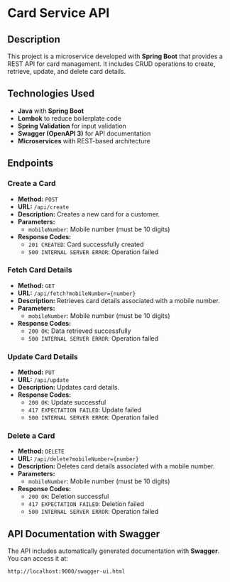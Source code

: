 # Card Service API

## Description

This project is a microservice developed with **Spring Boot** that provides a REST API for card management. It
includes CRUD operations to create, retrieve, update, and delete card details.

## Technologies Used

- **Java** with **Spring Boot**
- **Lombok** to reduce boilerplate code
- **Spring Validation** for input validation
- **Swagger (OpenAPI 3)** for API documentation
- **Microservices** with REST-based architecture

## Endpoints

### Create a Card

- **Method:** `POST`
- **URL:** `/api/create`
- **Description:** Creates a new card for a customer.
- **Parameters:**
    - `mobileNumber`: Mobile number (must be 10 digits)
- **Response Codes:**
    - `201 CREATED`: Card successfully created
    - `500 INTERNAL SERVER ERROR`: Operation failed

### Fetch Card Details

- **Method:** `GET`
- **URL:** `/api/fetch?mobileNumber={number}`
- **Description:** Retrieves card details associated with a mobile number.
- **Parameters:**
    - `mobileNumber`: Mobile number (must be 10 digits)
- **Response Codes:**
    - `200 OK`: Data retrieved successfully
    - `500 INTERNAL SERVER ERROR`: Operation failed

### Update Card Details

- **Method:** `PUT`
- **URL:** `/api/update`
- **Description:** Updates card details.
- **Response Codes:**
    - `200 OK`: Update successful
    - `417 EXPECTATION FAILED`: Update failed
    - `500 INTERNAL SERVER ERROR`: Operation failed

### Delete a Card

- **Method:** `DELETE`
- **URL:** `/api/delete?mobileNumber={number}`
- **Description:** Deletes card details associated with a mobile number.
- **Parameters:**
    - `mobileNumber`: Mobile number (must be 10 digits)
- **Response Codes:**
    - `200 OK`: Deletion successful
    - `417 EXPECTATION FAILED`: Deletion failed
    - `500 INTERNAL SERVER ERROR`: Operation failed

## API Documentation with Swagger

The API includes automatically generated documentation with **Swagger**. You can access it at:

```
http://localhost:9000/swagger-ui.html
```